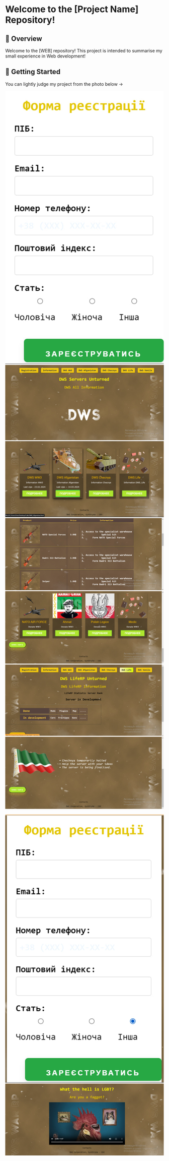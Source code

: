 # Welcome to the [Project Name] Repository!

## 📜 Overview

Welcome to the [WEB] repository! This project is intended to summarise my small experience in Web development!

## 🚀 Getting Started

You can lightly judge my project from the photo below ->

![Alt text](forreamde/photo_4_2024-09-10_19-57-30.jpg)
![Alt text](forreamde/photo_1_2024-09-10_19-57-30.jpg)
![Alt text](forreamde/photo_2_2024-09-10_19-57-30.jpg)
![Alt text](forreamde/photo_3_2024-09-10_19-57-30.jpg)
![Alt text](forreamde/photo_5_2024-09-10_19-57-30.jpg)
![Alt text](forreamde/photo_6_2024-09-10_19-57-30.jpg)
![Alt text](forreamde/photo_2024-09-10_19-59-38.jpg)

![Alt text](forreamde/photo_2_2024-09-10_20-02-59.jpg)
![Alt text](forreamde/photo_1_2024-09-10_20-02-59.jpg)
